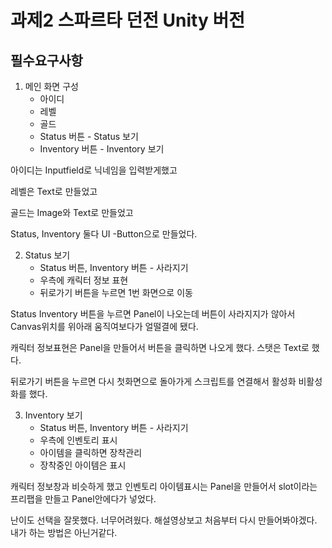 # 과제2 스파르타 던전 Unity 버전

## 필수요구사항
1. 메인 화면 구성
   - 아이디  
   - 레벨  
   - 골드  
   - Status 버튼 - Status 보기   
   - Inventory 버튼  - Inventory 보기

아이디는 Inputfield로 닉네임을 입력받게했고 

레벨은 Text로 만들었고

골드는 Image와 Text로 만들었고

Status, Inventory 둘다 UI -Button으로 만들었다.
    
2. Status 보기
   - Status 버튼, Inventory 버튼 - 사라지기
   - 우측에 캐릭터 정보 표현
   - 뒤로가기 버튼을 누르면 1번 화면으로 이동

Status Inventory 버튼을 누르면 Panel이 나오는데 버튼이 사라지지가 않아서 Canvas위치를 위아래 움직여보다가 얼떨결에 됐다.

캐릭터 정보표현은 Panel을 만들어서 버튼을 클릭하면 나오게 했다. 스탯은 Text로 했다.

뒤로가기 버튼을 누르면 다시 첫화면으로 돌아가게 스크립트를 연결해서 활성화 비활성화를 했다.

  
3. Inventory 보기
   - Status 버튼, Inventory 버튼 - 사라지기
   - 우측에 인벤토리 표시
   - 아이템을 클릭하면 장착관리
   - 장착중인 아이템은 표시

캐릭터 정보창과 비슷하게 했고 인벤토리 아이템표시는 Panel을 만들어서 slot이라는 프리팹을 만들고 Panel안에다가 넣었다.


난이도 선택을 잘못했다. 너무어려웠다. 해설영상보고 처음부터 다시 만들어봐야겠다. 내가 하는 방법은 아닌거같다. 

  

 


